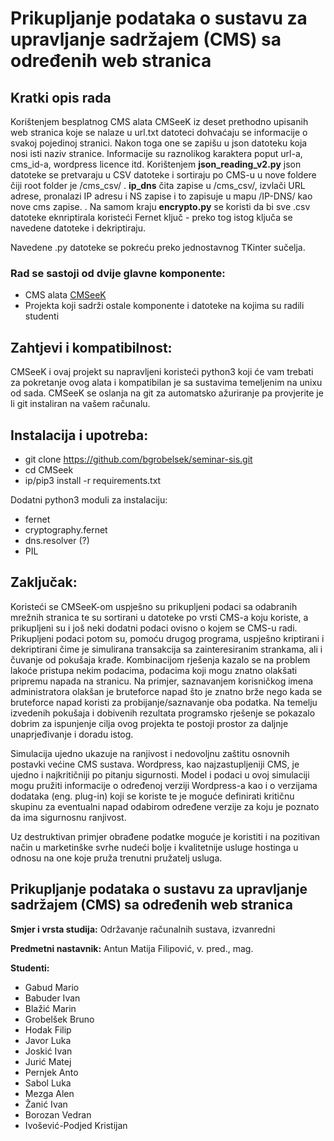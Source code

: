 # Prikupljanje podataka o sustavu za upravljanje sadržajem (CMS) sa određenih web stranica 

## Kratki opis rada
Korištenjem besplatnog CMS alata CMSeeK iz deset prethodno upisanih web stranica koje se nalaze u url.txt datoteci dohvaćaju se informacije o svakoj pojedinoj stranici. Nakon toga one se zapišu u json datoteku koja nosi isti naziv stranice. Informacije su raznolikog karaktera poput url-a, cms_id-a, wordpress licence itd. Korištenjem **json_reading_v2.py** json datoteke se pretvaraju u CSV datoteke i sortiraju po CMS-u u nove foldere čiji root folder je /cms_csv/ . **ip_dns** čita zapise u /cms_csv/, izvlači URL adrese, pronalazi IP adresu i NS zapise i to zapisuje u mapu /IP-DNS/ kao nove cms zapise. . Na samom kraju **encrypto.py** se koristi da bi sve .csv datoteke eknriptirala koristeći Fernet ključ - preko tog istog ključa se navedene datoteke i dekriptiraju.

Navedene .py datoteke se pokreću preko jednostavnog TKinter sučelja. 

### Rad se sastoji od dvije glavne komponente:
* CMS alata [CMSeeK](https://github.com/Tuhinshubhra/CMSeeK#requirements-and-compatibility)
* Projekta koji sadrži ostale komponente i datoteke na kojima su radili studenti

## Zahtjevi i kompatibilnost:
CMSeeK i ovaj projekt su napravljeni koristeći python3 koji će vam trebati za pokretanje ovog alata i kompatibilan je sa sustavima temeljenim na unixu od sada. CMSeeK se oslanja na git za automatsko ažuriranje pa provjerite je li git instaliran na vašem računalu.

## Instalacija i upotreba:
* git clone https://github.com/bgrobelsek/seminar-sis.git
*  cd CMSeek
* ip/pip3 install -r requirements.txt
  
Dodatni python3 moduli za instalaciju:
* fernet 
* cryptography.fernet
* dns.resolver (?)
* PIL


## Zaključak:

Koristeći se CMSeeK-om uspješno su prikupljeni podaci sa odabranih mrežnih stranica te su sortirani u datoteke po vrsti CMS-a koju koriste, a prikupljeni su i još neki dodatni podaci ovisno o kojem se CMS-u radi. Prikupljeni podaci potom su, pomoću drugog programa, uspješno kriptirani i dekriptirani čime je simulirana transakcija sa zainteresiranim strankama, ali i čuvanje od pokušaja krađe. Kombinacijom rješenja kazalo se na problem lakoće pristupa nekim podacima, podacima koji mogu znatno olakšati pripremu napada na stranicu. Na primjer, saznavanjem korisničkog imena administratora olakšan je bruteforce napad što je znatno brže nego kada se bruteforce napad koristi za probijanje/saznavanje oba podatka. Na temelju izvedenih pokušaja i dobivenih rezultata programsko rješenje se pokazalo dobrim za ispunjenje cilja ovog projekta te postoji prostor za daljnje unaprjeđivanje i doradu istog. 
 
Simulacija ujedno ukazuje na ranjivost i nedovoljnu zaštitu osnovnih postavki većine CMS sustava. Wordpress, kao najzastupljeniji CMS, je ujedno i najkritičniji po pitanju sigurnosti. Model  i podaci u ovoj simulaciji mogu pružiti informacije o određenoj verziji Wordpress-a kao i o verzijama dodataka (eng. plug-in) koji se koriste te je moguće definirati kritičnu skupinu za eventualni napad odabirom određene verzije za koju je poznato da ima sigurnosnu ranjivost. 
 
Uz destruktivan primjer obrađene podatke moguće je koristiti i na pozitivan način u marketinške svrhe nudeći bolje i kvalitetnije usluge hostinga u odnosu na one koje pruža trenutni pružatelj usluga.

## Prikupljanje podataka o sustavu za upravljanje sadržajem (CMS) sa određenih web stranica 

**Smjer i vrsta studija:** 
Održavanje računalnih sustava, izvanredni 

**Predmetni nastavnik:** 
Antun Matija Filipović, v. pred., mag.

**Studenti:** 
* Gabud Mario
* Babuder Ivan
* Blažić Marin
* Grobelšek Bruno
* Hodak Filip
* Javor Luka
* Joskić Ivan
* Jurić Matej
* Pernjek Anto
* Sabol Luka
* Mezga Alen
* Žanić Ivan
* Borozan Vedran
* Ivošević-Podjed Kristijan
   

